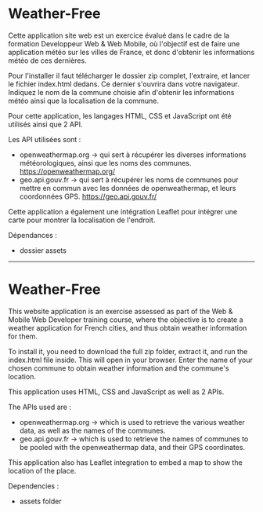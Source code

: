 # Weather-Free


Cette application site web est un exercice évalué dans le cadre de la formation Developpeur Web & Web Mobile,
où l'objectif est de faire une application météo sur les villes de France, et donc d'obtenir les informations météo de ces dernières.

Pour l'installer il faut télécharger le dossier zip complet, l'extraire, et lancer le fichier index.html dedans.
Ce dernier s'ouvrira dans votre navigateur. Indiquez le nom de la commune choisie afin d'obtenir les informations météo ainsi que la localisation de la commune.

Pour cette application, les langages HTML, CSS et JavaScript ont été utilisés ainsi que 2 API.

Les API utilisées sont :
- openweathermap.org -> qui sert à récupérer les diverses informations météorologiques, ainsi que les noms des communes. https://openweathermap.org/
- geo.api.gouv.fr -> qui sert à récupérer les noms de communes pour mettre en commun avec les données de openweathermap, et leurs coordonnées GPS. https://geo.api.gouv.fr/

Cette application a également une intégration Leaflet pour intégrer une carte pour montrer la localisation de l'endroit.

Dépendances :
- dossier assets

---------------------------------------------------------------------------------------------------------------

# Weather-Free


This website application is an exercise assessed as part of the Web & Mobile Web Developer training course,
where the objective is to create a weather application for French cities, and thus obtain weather information for them.

To install it, you need to download the full zip folder, extract it, and run the index.html file inside.
This will open in your browser. Enter the name of your chosen commune to obtain weather information and the commune's location.

This application uses HTML, CSS and JavaScript as well as 2 APIs.

The APIs used are :
- openweathermap.org -> which is used to retrieve the various weather data, as well as the names of the communes.
- geo.api.gouv.fr -> which is used to retrieve the names of communes to be pooled with the openweathermap data, and their GPS coordinates.

This application also has Leaflet integration to embed a map to show the location of the place.

Dependencies :
- assets folder